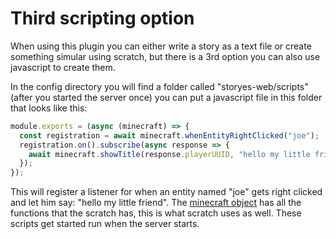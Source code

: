 Third scripting option
======================

When using this plugin you can either write a story as a text file or create something simular using scratch,
but there is a 3rd option you can also use javascript to create them.

In the config directory you will find a folder called "storyes-web/scripts" (after you started the server once)
you can put a javascript file in this folder that looks like this:

```javascript
module.exports = (async (minecraft) => {
  const registration = await minecraft.whenEntityRightClicked("joe");
  registration.on().subscribe(async response => {
    await minecraft.showTitle(response.playerUUID, "hello my little friend");
  });
});
```

This will register a listener for when an entity named "joe" gets right clicked and let him say: "hello my little friend".
The [minecraft object](api/src/main/typescript/observable-wrapper.ts) has all the functions that the scratch has, this is what scratch uses as well.
These scripts get started run when the server starts.